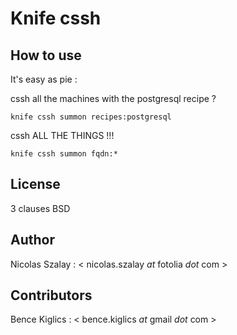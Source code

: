 Knife cssh
===========

How to use
----------

It's easy as pie :

cssh all the machines with the postgresql recipe ?

```knife cssh summon recipes:postgresql```

cssh ALL THE THINGS !!!

```knife cssh summon fqdn:*```

License
-------
3 clauses BSD

Author
------

Nicolas Szalay : < nicolas.szalay _at_ fotolia _dot_ com >

Contributors
------------

Bence Kiglics : < bence.kiglics _at_ gmail _dot_ com >
